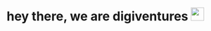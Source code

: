 
<h1>
  hey there, we are digiventures
  <img src="https://media.giphy.com/media/hvRJCLFzcasrR4ia7z/giphy.gif" width="30px"/>
</h1>


